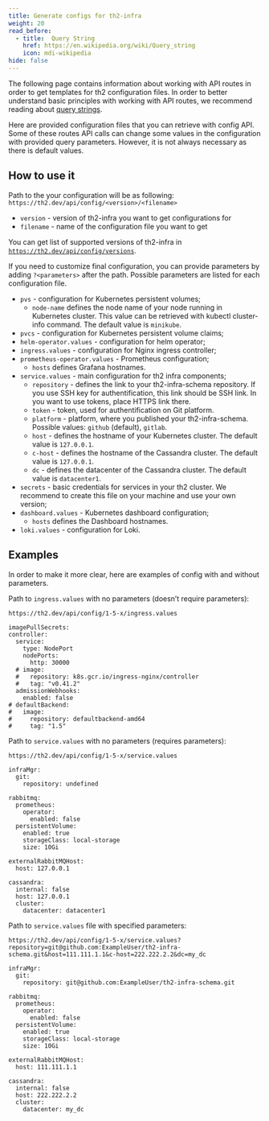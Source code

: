 ```yaml
---
title: Generate configs for th2-infra
weight: 20
read_before:
  - title:  Query String
    href: https://en.wikipedia.org/wiki/Query_string
    icon: mdi-wikipedia
hide: false
---
```


The following page contains information about working with API routes in order to get templates for th2 configuration files. In order to better understand basic principles with working with API routes, we recommend reading about [query strings](https://en.wikipedia.org/wiki/Query_string).

<!--more-->

Here are provided configuration files that you can retrieve with config API. Some of these routes API calls can change some values in the configuration with provided query parameters. However, it is not always necessary as there is default values.

## How to use it

Path to the your configuration will be as following: `https://th2.dev/api/config/<version>/<filename>`

- `version` - version of th2-infra you want to get configurations for
- `filename` - name of the configuration file you want to get

You can get list of supported versions of th2-infra in <a href="/api/config/versions" target="_blank">`https://th2.dev/api/config/versions`</a>.

If you need to customize final configuration, you can provide parameters by adding `?<parameters>` after the path. Possible parameters are listed for each configuration file.

- `pvs` - configuration for Kubernetes persistent volumes;
  - `node-name` defines the node name of your node running in Kubernetes cluster. This value can be retrieved with kubectl cluster-info command. The default value is `minikube`.
- `pvcs` - configuration for Kubernetes persistent volume claims;
- `helm-operator.values` - configuration for helm operator;
- `ingress.values` - configuration for Nginx ingress controller;
- `prometheus-operator.values` - Prometheus configuration;
  - `hosts` defines Grafana hostnames.
- `service.values` - main configuration for th2 infra components;
  - `repository` - defines the link to your th2-infra-schema repository. If you use SSH key for authentification, this link should be SSH link. In you want to use tokens, place HTTPS link there.
  - `token` - token, used for authentification on Git platform.
  - `platform` - platform, where you published your th2-infra-schema. Possible values: `github` (default), `gitlab`.
  - `host` - defines the hostname of your Kubernetes cluster. The default value is `127.0.0.1`.
  - `c-host` - defines the hostname of the Cassandra cluster. The default value is `127.0.0.1`.
  - `dc` - defines the datacenter of the Cassandra cluster. The default value is `datacenter1`. 
- `secrets` - basic credentials for services in your th2 cluster. We recommend to create this file on your machine and use your own version;
- `dashboard.values` - Kubernetes dashboard configuration;
  - `hosts` defines the Dashboard hostnames.
- `loki.values` - configuration for Loki.

## Examples

In order to make it more clear, here are examples of config with and without parameters.

Path to `ingress.values` with no parameters (doesn’t require parameters):


```
https://th2.dev/api/config/1-5-x/ingress.values 
```

```yaml[Output]
imagePullSecrets:
controller:
  service:
    type: NodePort
    nodePorts:
      http: 30000
  # image:
  #   repository: k8s.gcr.io/ingress-nginx/controller
  #   tag: "v0.41.2"
  admissionWebhooks:
    enabled: false
# defaultBackend:
#   image:
#     repository: defaultbackend-amd64
#     tag: "1.5"
```

Path to `service.values` with no parameters (requires parameters):

```
https://th2.dev/api/config/1-5-x/service.values 
```

```yaml[Output]
infraMgr:
  git:
    repository: undefined

rabbitmq:
  prometheus:
    operator:
      enabled: false
  persistentVolume:
    enabled: true
    storageClass: local-storage
    size: 10Gi
    
externalRabbitMQHost:
  host: 127.0.0.1

cassandra:
  internal: false
  host: 127.0.0.1
  cluster:
    datacenter: datacenter1
```

Path to `service.values` file with specified parameters:

```
https://th2.dev/api/config/1-5-x/service.values?repository=git@github.com:ExampleUser/th2-infra-schema.git&host=111.111.1.1&c-host=222.222.2.2&dc=my_dc
```

```yaml[Output]
infraMgr:
  git:
    repository: git@github.com:ExampleUser/th2-infra-schema.git

rabbitmq:
  prometheus:
    operator:
      enabled: false
  persistentVolume:
    enabled: true
    storageClass: local-storage
    size: 10Gi
    
externalRabbitMQHost:
  host: 111.111.1.1

cassandra:
  internal: false
  host: 222.222.2.2
  cluster:
    datacenter: my_dc
```
